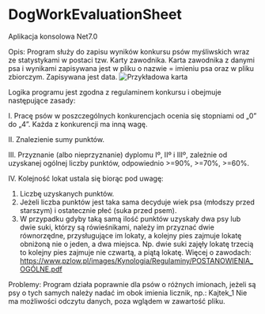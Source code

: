 # DogWorkEvaluationSheet
Aplikacja konsolowa
Net7.0

Opis: 
Program służy do zapisu wyników konkursu psów myśliwskich wraz ze statystykami w postaci tzw. Karty zawodnika.
Karta zawodnika z danymi psa i wynikami zapisywana jest w pliku o nazwie = imieniu psa oraz w pliku zbiorczym. Zapisywana jest data.
![Przykładowa karta](https://github.com/iwonaks/File/blob/main/karta.png)


Logika programu jest zgodna z regulaminem konkursu i obejmuje następujące zasady:

I. Pracę psów w poszczególnych konkurencjach ocenia się stopniami od „0” do „4”. Każda z konkurencji ma inną wagę.

II. Znalezienie sumy punktów.

III. Przyznanie (albo nieprzyznanie) dyplomu Iº, IIº i IIIº, zależnie od uzyskanej ogólnej liczby punktów, odpowiednio >=90%, >=70%, >=60%.

IV. Kolejność lokat ustala się biorąc pod uwagę:
1. Liczbę uzyskanych punktów.
2. Jeżeli liczba punktów jest taka sama decyduje wiek psa (młodszy przed starszym) i ostatecznie płeć (suka przed psem).
3. W przypadku gdyby taką samą ilość punktów uzyskały dwa psy lub dwie suki, którzy są rówieśnikami, należy im przyznać dwie równorzędne, przysługujące im
lokaty, a kolejny pies zajmuje lokatę obniżoną nie o jeden, a dwa miejsca. Np. dwie suki zajęły lokatę trzecią to kolejny pies zajmuje nie czwartą, a piątą lokatę.
Więcej o zawodach: https://www.pzlow.pl/images/Kynologia/Regulaminy/POSTANOWIENIA_OGÓLNE.pdf

Problemy:
Program działa poprawnie dla psów o różnych imionach, jeżeli są psy o tych samych należy nadać im obok imienia licznik, np.: Kajtek_1
Nie ma możliwości odczytu danych, poza wglądem w zawartość pliku.
